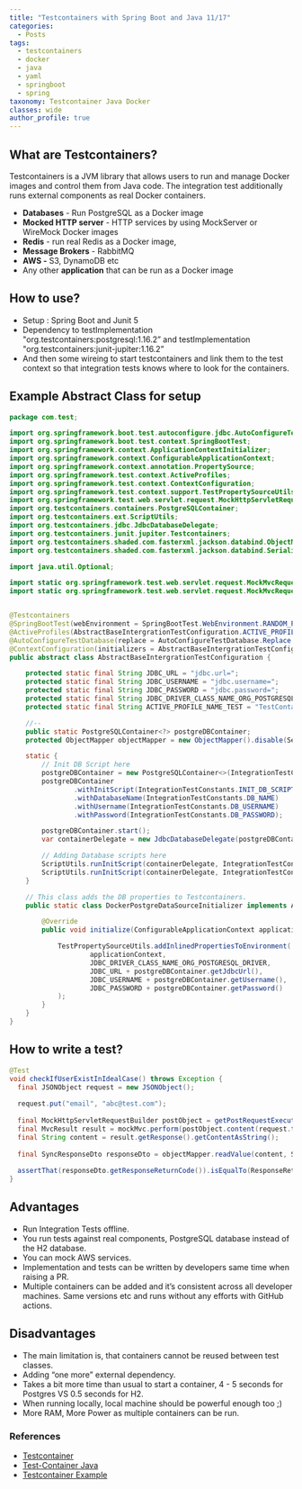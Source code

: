 ```yaml
---
title: "Testcontainers with Spring Boot and Java 11/17"
categories:
  - Posts
tags:
  - testcontainers
  - docker
  - java
  - yaml
  - springboot
  - spring
taxonomy: Testcontainer Java Docker
classes: wide
author_profile: true
---
```




## What are Testcontainers?

Testcontainers is a JVM library that allows users to run and manage Docker images and control them from Java code.
The integration test additionally runs external components as real Docker containers.

- **Databases** - Run PostgreSQL as a Docker image
- **Mocked HTTP server** - HTTP services by using MockServer or WireMock Docker images
- **Redis** - run real Redis as a Docker image,
- **Message Brokers** - RabbitMQ
- **AWS -** S3, DynamoDB etc
- Any other **application** that can be run as a Docker image

## How to use?

- Setup : Spring Boot and Junit 5
- Dependency to testImplementation "org.testcontainers:postgresql:1.16.2” and testImplementation "org.testcontainers:junit-jupiter:1.16.2”
- And then some wireing to start testcontainers and link them to the test context so that integration tests knows where to look for the containers.

## Example Abstract Class for setup

```java
package com.test;

import org.springframework.boot.test.autoconfigure.jdbc.AutoConfigureTestDatabase;
import org.springframework.boot.test.context.SpringBootTest;
import org.springframework.context.ApplicationContextInitializer;
import org.springframework.context.ConfigurableApplicationContext;
import org.springframework.context.annotation.PropertySource;
import org.springframework.test.context.ActiveProfiles;
import org.springframework.test.context.ContextConfiguration;
import org.springframework.test.context.support.TestPropertySourceUtils;
import org.springframework.test.web.servlet.request.MockHttpServletRequestBuilder;
import org.testcontainers.containers.PostgreSQLContainer;
import org.testcontainers.ext.ScriptUtils;
import org.testcontainers.jdbc.JdbcDatabaseDelegate;
import org.testcontainers.junit.jupiter.Testcontainers;
import org.testcontainers.shaded.com.fasterxml.jackson.databind.ObjectMapper;
import org.testcontainers.shaded.com.fasterxml.jackson.databind.SerializationFeature;

import java.util.Optional;

import static org.springframework.test.web.servlet.request.MockMvcRequestBuilders.post;
import static org.springframework.test.web.servlet.request.MockMvcRequestBuilders.put;


@Testcontainers
@SpringBootTest(webEnvironment = SpringBootTest.WebEnvironment.RANDOM_PORT, classes = {com.test.Application.class})
@ActiveProfiles(AbstractBaseIntergrationTestConfiguration.ACTIVE_PROFILE_NAME_TEST)
@AutoConfigureTestDatabase(replace = AutoConfigureTestDatabase.Replace.NONE)
@ContextConfiguration(initializers = AbstractBaseIntergrationTestConfiguration.DockerPostgreDataSourceInitializer.class)
public abstract class AbstractBaseIntergrationTestConfiguration {

    protected static final String JDBC_URL = "jdbc.url=";
    protected static final String JDBC_USERNAME = "jdbc.username=";
    protected static final String JDBC_PASSWORD = "jdbc.password=";
    protected static final String JDBC_DRIVER_CLASS_NAME_ORG_POSTGRESQL_DRIVER = "jdbc.driverClassName=org.postgresql.Driver";
    protected static final String ACTIVE_PROFILE_NAME_TEST = "TestContainerTests";

    //--
    public static PostgreSQLContainer<?> postgreDBContainer;
    protected ObjectMapper objectMapper = new ObjectMapper().disable(SerializationFeature.FAIL_ON_EMPTY_BEANS);

    static {
        // Init DB Script here
        postgreDBContainer = new PostgreSQLContainer<>(IntegrationTestConstants.POSTGRESQL_IMAGE);
        postgreDBContainer
                .withInitScript(IntegrationTestConstants.INIT_DB_SCRIPT)
                .withDatabaseName(IntegrationTestConstants.DB_NAME)
                .withUsername(IntegrationTestConstants.DB_USERNAME)
                .withPassword(IntegrationTestConstants.DB_PASSWORD);

        postgreDBContainer.start();
        var containerDelegate = new JdbcDatabaseDelegate(postgreDBContainer, "");

        // Adding Database scripts here
        ScriptUtils.runInitScript(containerDelegate, IntegrationTestConstants.MISSING_TABLES_SQL);
        ScriptUtils.runInitScript(containerDelegate, IntegrationTestConstants.SAMPLE_DATA_SQL);
    }

    // This class adds the DB properties to Testcontainers.
    public static class DockerPostgreDataSourceInitializer implements ApplicationContextInitializer<ConfigurableApplicationContext> {

        @Override
        public void initialize(ConfigurableApplicationContext applicationContext) {

            TestPropertySourceUtils.addInlinedPropertiesToEnvironment(
                    applicationContext,
                    JDBC_DRIVER_CLASS_NAME_ORG_POSTGRESQL_DRIVER,
                    JDBC_URL + postgreDBContainer.getJdbcUrl(),
                    JDBC_USERNAME + postgreDBContainer.getUsername(),
                    JDBC_PASSWORD + postgreDBContainer.getPassword()
            );
        }
    }
}
```

## How to write a test?

```java
@Test
void checkIfUserExistInIdealCase() throws Exception {
  final JSONObject request = new JSONObject();
  
  request.put("email", "abc@test.com");
  
  final MockHttpServletRequestBuilder postObject = getPostRequestExecutorBuilder("http://localhost:8080/v1/checkemail/", Optional.empty());
  final MvcResult result = mockMvc.perform(postObject.content(request.toString())).andExpect(status().isOk()).andReturn();
  final String content = result.getResponse().getContentAsString();
  
  final SyncResponseDto responseDto = objectMapper.readValue(content, SyncResponseDto.class);
  
  assertThat(responseDto.getResponseReturnCode()).isEqualTo(ResponseReturnCode.USER\_EXIST);
}
```

## Advantages

- Run Integration Tests offline.
- You run tests against real components, PostgreSQL database instead of the H2 database.
- You can mock AWS services.
- Implementation and tests can be written by developers same time when raising a PR.
- Multiple containers can be added and it’s consistent across all developer machines. Same versions etc and runs without any efforts with GitHub actions.
## Disadvantages

- The main limitation is, that containers cannot be reused between test classes.
- Adding “one more” external dependency.
- Takes a bit more time than usual to start a container, 4 - 5 seconds for Postgres VS 0.5 seconds for H2.
- When running locally, local machine should be powerful enough too ;)
- More RAM, More Power as multiple containers can be run.

### References

* [Testcontainer](https://www.testcontainers.org/)
* [Test-Container Java](https://github.com/testcontainers/testcontainers-java)
* [Testcontainer Example](https://www.baeldung.com/spring-boot-testcontainers-integration-test)
